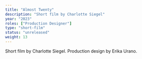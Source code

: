 ```yaml
---
title: "Almost Twenty"
description: "Short film by Charlotte Siegel"
year: "2023"
roles: ["Production Designer"]
type: "short-film"
status: "unreleased"
weight: 13
---
```


Short film by Charlotte Siegel. Production design by Erika Urano. 
